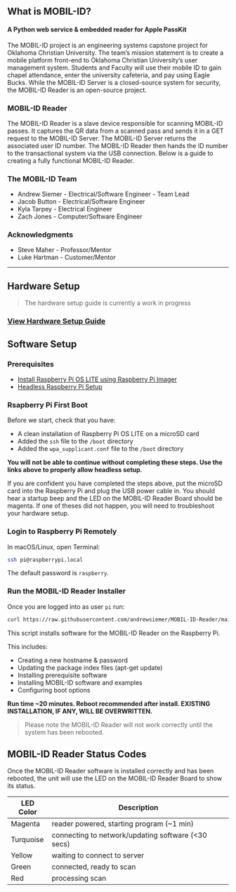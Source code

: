 ## What is MOBIL-ID?
#### A Python web service & embedded reader for Apple PassKit

The MOBIL-ID project is an engineering systems capstone project for Oklahoma Christian University. The team’s mission statement is to create a mobile platform front-end to Oklahoma Christian University’s user management system. Students and Faculty will use their mobile ID to gain chapel attendance, enter the university cafeteria, and pay using Eagle Bucks. While the MOBIL-ID Server is a closed-source system for security, the MOBIL-ID Reader is an open-source project.

### MOBIL-ID Reader
The MOBIL-ID Reader is a slave device responsible for scanning MOBIL-ID passes. It captures the QR data from a scanned pass and sends it in a GET request to the MOBIL-ID Server. The MOBIL-ID Server returns the associated user ID number. The MOBIL-ID Reader then hands the ID number to the transactional system via the USB connection. Below is a guide to creating a fully functional MOBIL-ID Reader.

### The MOBIL-ID Team
* Andrew Siemer - Electrical/Software Engineer - Team Lead
* Jacob Button - Electrical/Software Engineer
* Kyla Tarpey - Electrical Engineer
* Zach Jones - Computer/Software Engineer

### Acknowledgments
* Steve Maher - Professor/Mentor
* Luke Hartman - Customer/Mentor

---

## Hardware Setup

> The hardware setup guide is currently a work in progress

### [View Hardware Setup Guide](https://docs.google.com/document/d/1EBEo_Zr7OZ9AODJT-2cf_hYnRvtXFjDW9OjWyJNuSes)


## Software Setup
### Prerequisites
* [Install Raspberry Pi OS LITE using Raspberry Pi Imager](https://www.raspberrypi.org/software/)
* [Headless Raspberry Pi Setup](https://pimylifeup.com/headless-raspberry-pi-setup/)

### Rsapberry Pi First Boot
Before we start, check that you have:

* A clean installation of Raspberry Pi OS LITE on a microSD card
* Added the `ssh` file to the `/boot` directory
* Added the `wpa_supplicant.conf` file to the `/boot` directory

**You will not be able to continue without completing these steps. Use the links above to properly allow headless setup.**

If you are confident you have completed the steps above, put the microSD card into the Raspberry Pi and plug the USB power cable in.
You should hear a startup beep and the LED on the MOBIL-ID Reader Board should be magenta. If one of theses did not happen, you will need to troubleshoot your hardware setup.

### Login to Raspberry Pi Remotely
In macOS/Linux, open Terminal:
```sh
ssh pi@raspberrypi.local
```
The default password is `raspberry`.

### Run the MOBIL-ID Reader Installer
Once you are logged into as user `pi` run:
``` sh
curl https://raw.githubusercontent.com/andrewsiemer/MOBIL-ID-Reader/main/install.sh > install.sh && sudo bash install.sh
```
This script installs software for the MOBIL-ID Reader on the Raspberry Pi.

This includes:

* Creating a new hostname & password
* Updating the package index files (apt-get update)
* Installing prerequisite software
* Installing MOBIL-ID software and examples
* Configuring boot options

**Run time ~20 minutes. Reboot recommended after install. EXISTING INSTALLATION, IF ANY, WILL BE OVERWRITTEN.**

> Please note the MOBIL-ID Reader will not work correctly until the system has been rebooted.

## MOBIL-ID Reader Status Codes
Once the MOBIL-ID Reader software is installed correctly and has been rebooted, the unit will use the LED on the MOBIL-ID Reader Board to show its status.

| LED Color | Description |
| ----------- | ----------- |
| Magenta | reader powered, starting program (~1 min) |
| Turquoise | connecting to network/updating software (<30 secs) |
| Yellow | waiting to connect to server |
| Green | connected, ready to scan |
| Red | processing scan |
